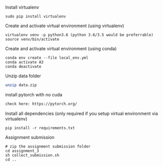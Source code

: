 
Install virtualenv
```
sudo pip install virtualenv 
```

Create and activate virtual environment (using virtualenv)
```
virtualenv venv -p python3.6 (python 3.6/3.5 would be preferrable)
source venv/bin/activate
```

Create and activate virtual environment (using conda)
```
conda env create --file local_env.yml
conda activate A3
conda deactivate
```

Unzip data folder
```bash
unzip data.zip
```

install pytorch with no cuda
```bash
check here: https://pytorch.org/
```

Install all dependencies (only required if you setup virtual environment via virtualenv)
```
pip install -r requirements.txt
```


Assignment submission
```
# zip the assignment submission folder
cd assignment_3
sh collect_submission.sh
cd ..
```

